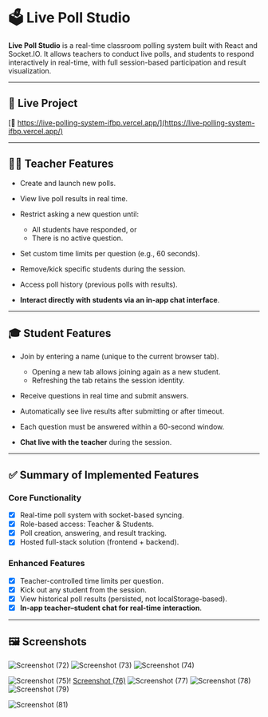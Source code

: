 # 🗳️ Live Poll Studio

**Live Poll Studio** is a real-time classroom polling system built with React and Socket.IO. It allows teachers to conduct live polls, and students to respond interactively in real-time, with full session-based participation and result visualization.

---

## 🔗 Live Project

[🔗 https://live-polling-system-ifbp.vercel.app/](https://live-polling-system-ifbp.vercel.app/)


---

## 👨‍🏫 Teacher Features

* Create and launch new polls.
* View live poll results in real time.
* Restrict asking a new question until:

  * All students have responded, or
  * There is no active question.
* Set custom time limits per question (e.g., 60 seconds).
* Remove/kick specific students during the session.
* Access poll history (previous polls with results).
* **Interact directly with students via an in-app chat interface**.

---

## 🎓 Student Features

* Join by entering a name (unique to the current browser tab).

  * Opening a new tab allows joining again as a new student.
  * Refreshing the tab retains the session identity.
* Receive questions in real time and submit answers.
* Automatically see live results after submitting or after timeout.
* Each question must be answered within a 60-second window.
* **Chat live with the teacher** during the session.

---

## ✅ Summary of Implemented Features

### Core Functionality

* [x] Real-time poll system with socket-based syncing.
* [x] Role-based access: Teacher & Students.
* [x] Poll creation, answering, and result tracking.
* [x] Hosted full-stack solution (frontend + backend).

### Enhanced Features

* [x] Teacher-controlled time limits per question.
* [x] Kick out any student from the session.
* [x] View historical poll results (persisted, not localStorage-based).
* [x] **In-app teacher–student chat for real-time interaction**.

---

## 🖼️ Screenshots

![Screenshot (72)](https://github.com/user-attachments/assets/2c2e1c74-6756-401e-a97f-561feeb86bee)
![Screenshot (73)](https://github.com/user-attachments/assets/d5a6c73b-4415-474e-b958-6b3a9ce1d479)
![Screenshot (74)](https://github.com/user-attachments/assets/0db79005-a34c-4807-9ee3-1af946135bb1)

![Screenshot (75)](https://github.com/user-attachments/assets/9c0517b7-5304-4499-a729-78d433c192a1)!
[Screenshot (76)](https://github.com/user-attachments/assets/39be0caa-c6ab-449d-a189-6e3e6613a435)
![Screenshot (77)](https://github.com/user-attachments/assets/a0a7413f-9801-41bc-97a3-ded2d9c25544)
![Screenshot (78)](https://github.com/user-attachments/assets/9c9ae895-8c6d-48fe-9f96-7fbf046d9f07)
![Screenshot (79)](https://github.com/user-attachments/assets/98e34bb0-5ea2-4612-86ed-6ac886c56421)

![Screenshot (81)](https://github.com/user-attachments/assets/f6f4e450-7a6c-42ef-9e68-da7c2145d5d1)



